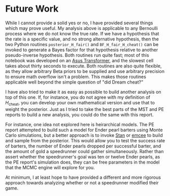 # Future Work

While I cannot provide a solid yes or no, I have provided several things which may prove useful. My analysis above is applicable to any Bernoulli process where we do not know the true rate. If we have a hypothesis that the rate is a specific value, and no strong alternative hypothesis, then the two Python routines `posterior_H_fair()` and `BF_H_fair_H_cheat()` can be invoked to generate a Bayes factor for that hypothesis relative to another pseudo-inverse hypothesis. Both routines run quite fast; most of this notebook was developed on an [Asus Transformer](https://en.wikipedia.org/wiki/Asus_Transformer#Asus_Transformer_Book), and the slowest cell takes about thirty seconds to execute. Both routines are also quite flexible, as they allow arbitrary Beta priors to be supplied and use arbitrary precision to ensure math overflow isn't a problem. This makes those routines applicable well beyond the simple question of "did Dream cheat?"

I have also tried to make it as easy as possible to build another analysis on top of this one. If, for instance, you do not agree with my definition of $H_\text{cheat}$, you can develop your own mathematical version and use that to weight the posterior. Just as I tried to take the best parts of the MST and PE reports to build a new analysis, you could do the same with this report. 

For instance, one idea not explored here is heirarchical models. The PE report attempted to build such a model for Ender pearl barters using Monte Carlo simulations, but a better approach is to invoke [Stan](https://mc-stan.org/users/documentation/case-studies/radon.html) or [emcee](https://emcee.readthedocs.io/en/stable/tutorials/line/) to build and sample from the posterior. This would allow you to test the success rate of barters, the number of Ender pearls dropped per successful barter, and the amount of gold a speedrunner could gather simultaneously. Rather than assert whether the speedrunner's goal was ten or twelve Ender pearls, as the PE report's simulation does, they can be free parameters in the model that the MCMC engine will explore for you.

At minimum, I at least hope to have provided a different and more rigorous approach towards analyzing whether or not a speedrunner modified their game.
